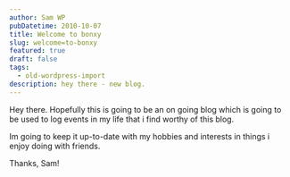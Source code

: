 ```yaml
---
author: Sam WP
pubDatetime: 2010-10-07
title: Welcome to bonxy
slug: welcome=to-bonxy
featured: true
draft: false
tags:
  - old-wordpress-import
description: hey there - new blog.
---
```


Hey there. Hopefully this is going to be an on going blog which is going to be used to log events in my life that i find worthy of this blog.

Im going to keep it up-to-date with my hobbies and interests in things i enjoy doing with friends.

Thanks, Sam!
